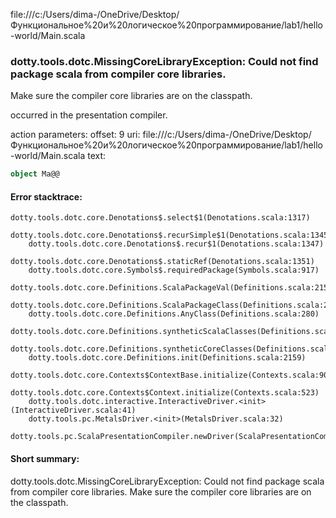 file:///c:/Users/dima-/OneDrive/Desktop/Функциональное%20и%20логическое%20программирование/lab1/hello-world/Main.scala
### dotty.tools.dotc.MissingCoreLibraryException: Could not find package scala from compiler core libraries.
Make sure the compiler core libraries are on the classpath.
   

occurred in the presentation compiler.

action parameters:
offset: 9
uri: file:///c:/Users/dima-/OneDrive/Desktop/Функциональное%20и%20логическое%20программирование/lab1/hello-world/Main.scala
text:
```scala
object Ma@@

```



#### Error stacktrace:

```
dotty.tools.dotc.core.Denotations$.select$1(Denotations.scala:1317)
	dotty.tools.dotc.core.Denotations$.recurSimple$1(Denotations.scala:1345)
	dotty.tools.dotc.core.Denotations$.recur$1(Denotations.scala:1347)
	dotty.tools.dotc.core.Denotations$.staticRef(Denotations.scala:1351)
	dotty.tools.dotc.core.Symbols$.requiredPackage(Symbols.scala:917)
	dotty.tools.dotc.core.Definitions.ScalaPackageVal(Definitions.scala:215)
	dotty.tools.dotc.core.Definitions.ScalaPackageClass(Definitions.scala:218)
	dotty.tools.dotc.core.Definitions.AnyClass(Definitions.scala:280)
	dotty.tools.dotc.core.Definitions.syntheticScalaClasses(Definitions.scala:2129)
	dotty.tools.dotc.core.Definitions.syntheticCoreClasses(Definitions.scala:2143)
	dotty.tools.dotc.core.Definitions.init(Definitions.scala:2159)
	dotty.tools.dotc.core.Contexts$ContextBase.initialize(Contexts.scala:900)
	dotty.tools.dotc.core.Contexts$Context.initialize(Contexts.scala:523)
	dotty.tools.dotc.interactive.InteractiveDriver.<init>(InteractiveDriver.scala:41)
	dotty.tools.pc.MetalsDriver.<init>(MetalsDriver.scala:32)
	dotty.tools.pc.ScalaPresentationCompiler.newDriver(ScalaPresentationCompiler.scala:96)
```
#### Short summary: 

dotty.tools.dotc.MissingCoreLibraryException: Could not find package scala from compiler core libraries.
Make sure the compiler core libraries are on the classpath.
   